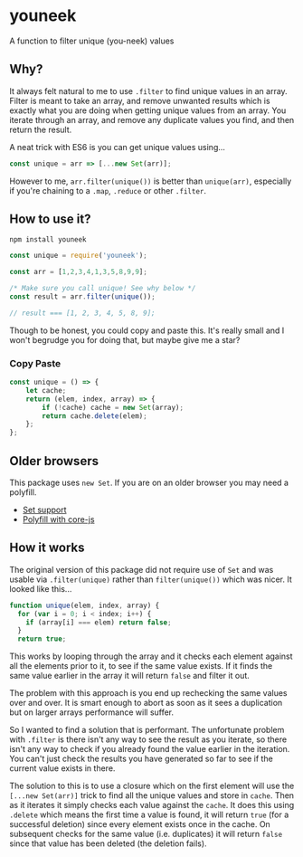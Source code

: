 # youneek

A function to filter unique (you-neek) values

## Why?

It always felt natural to me to use `.filter` to find unique values in an array. Filter is meant to take an array, and remove unwanted results which is exactly what you are doing when getting unique values from an array. You iterate through an array, and remove any duplicate values you find, and then return the result.

A neat trick with ES6 is you can get unique values using...

```js
const unique = arr => [...new Set(arr)];
```

However to me, `arr.filter(unique())` is better than `unique(arr)`, especially if you're chaining to a `.map`, `.reduce` or other `.filter`.

## How to use it?

`npm install youneek`

```js
const unique = require('youneek');

const arr = [1,2,3,4,1,3,5,8,9,9];

/* Make sure you call unique! See why below */
const result = arr.filter(unique());

// result === [1, 2, 3, 4, 5, 8, 9];
```

Though to be honest, you could copy and paste this. It's really small and I won't begrudge you for doing that, but maybe give me a star?

### Copy Paste

```js
const unique = () => {
    let cache;  
    return (elem, index, array) => {
        if (!cache) cache = new Set(array);
        return cache.delete(elem);
    };
};
```
## Older browsers

This package uses `new Set`. If you are on an older browser you may need a polyfill.

* [Set support](https://kangax.github.io/compat-table/es6/#test-Set)
* [Polyfill with core-js](https://github.com/zloirock/core-js)

## How it works

The original version of this package did not require use of `Set` and was usable via `.filter(unique)` rather than `filter(unique())` which was nicer. It looked like this...

```js
function unique(elem, index, array) {
  for (var i = 0; i < index; i++) {
    if (array[i] === elem) return false;
  }
  return true;
```

This works by looping through the array and it checks each element against all the elements prior to it, to see if the same value exists. If it finds the same value earlier in the array it will return `false` and filter it out.

The problem with this approach is you end up rechecking the same values over and over. It is smart enough to abort as soon as it sees a duplication but on larger arrays performance will suffer.

So I wanted to find a solution that is performant. The unfortunate problem with `.filter` is there isn't any way to see the result as you iterate, so there isn't any way to check if you already found the value earlier in the iteration. You can't just check the results you have generated so far to see if the current value exists in there.

The solution to this is to use a closure which on the first element will use the `[...new Set(arr)]` trick to find all the unique values and store in `cache`. Then as it iterates it simply checks each value against the `cache`. It does this using `.delete` which means the first time a value is found, it will return `true` (for a successful deletion) since every element exists once in the cache. On subsequent checks for the same value (i.e. duplicates) it will return `false` since that value has been deleted (the deletion fails).
